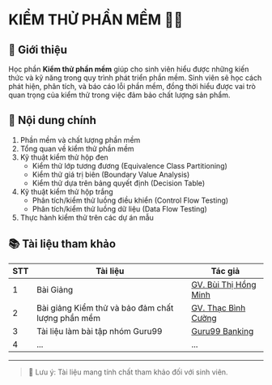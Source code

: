 # KIỂM THỬ PHẦN MỀM 👨‍💻

## 📌 Giới thiệu
Học phần **Kiểm thử phần mềm** giúp cho sinh viên hiểu được những kiến thức và kỹ năng trong quy trình phát triển phần mềm. Sinh viên sẽ học cách phát hiện, phân tích, và báo cáo lỗi phần mềm, đồng thời hiểu được vai trò quan trọng của kiểm thử trong việc đảm bảo chất lượng sản phẩm.

## 📖 Nội dung chính
1. Phần mềm và chất lượng phần mềm
2. Tổng quan về kiểm thử phần mềm
3. Kỹ thuật kiểm thử hộp đen
   - Kiểm thử lớp tương đương (Equivalence Class Partitioning)
   - Kiểm thử giá trị biên (Boundary Value Analysis)
   - Kiểm thử dựa trên bảng quyết định (Decision Table)
4. Kỹ thuật kiểm thử hộp trắng
   - Phân tích/kiểm thử luồng điều khiển (Control Flow Testing)
   - Phân tích/kiểm thử luồng dữ liệu (Data Flow Testing)
5. Thực hành kiểm thử trên các dự án mẫu

## 📚 Tài liệu tham khảo
| STT    | Tài liệu      | Tác giả|
|--------|-----------------|------------|
| 1      | Bài Giảng  | [GV. Bùi Thị Hồng Minh](https://github.com/TuanKiet1774/Testing/blob/main/SlideBaiGiang.pdf)          |
| 2      | Bài giảng Kiểm thử và bảo đảm chất lượng phần mềm  | [GV. Thạc Bình Cường](https://elearning.ntu.edu.vn/pluginfile.php/1185788/mod_resource/content/1/BGKiemThuVaDaoBaoChatLuongPhanMem_ThacBinhCuong.pdf)|
| 3      |Tài liệu làm bài tập nhóm Guru99| [Guru99 Banking](https://github.com/TuanKiet1774/Testing/tree/main/BaiTapNhom) |
|4       |...|...|

---

> 📌 Lưu ý: Tài liệu mang tính chất tham khảo đối với sinh viên.
